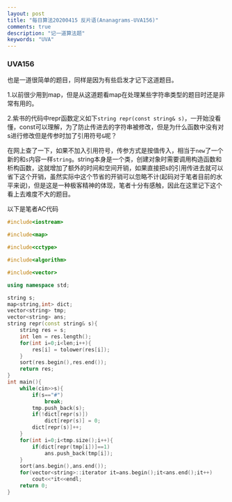 ```yaml
---
layout: post
title: "每日算法20200415 反片语(Ananagrams-UVA156)"
comments: true
description: "记一道算法题"
keywords: "UVA"
---
```


### UVA156

也是一道很简单的题目，同样是因为有些启发才记下这道题目。

1.以前很少用到map，但是从这道题看map在处理某些字符串类型的题目时还是非常有用的。

2.紫书的代码中repr函数定义如下`string repr(const string& s)`，一开始没看懂，const可以理解，为了防止传进去的字符串被修改，但是为什么函数中没有对s进行修改但是传参时加了引用符号`&`呢？

在网上查了一下，如果不加入引用符号，传参方式是按值传入，相当于`new`了一个新的和`s`内容一样`string`。string本身是一个类，创建对象时需要调用构造函数和析构函数，这就增加了额外的时间和空间开销，如果直接把s的引用传进去就可以省下这个开销，虽然实际中这个节省的开销可以忽略不计(起码对于笔者目前的水平来说)，但是这是一种极客精神的体现，笔者十分有感触，因此在这里记下这个看上去难度不大的题目。

以下是笔者AC代码

```cpp
#include<iostream>

#include<map>

#include<cctype>

#include<algorithm>

#include<vector> 

using namespace std;

string s;
map<string,int> dict;
vector<string> tmp;
vector<string> ans;
string repr(const string& s){
	string res = s;
	int len = res.length();
	for(int i=0;i<len;i++){
		res[i] = tolower(res[i]);
	}
	sort(res.begin(),res.end());
	return res;
}
int main(){
	while(cin>>s){
		if(s=="#")
			break;
		tmp.push_back(s);
		if(!dict[repr(s)])
			dict[repr(s)] = 0;
		dict[repr(s)]++;
	}
	for(int i=0;i<tmp.size();i++){
		if(dict[repr(tmp[i])]==1)
			ans.push_back(tmp[i]);
	}
	sort(ans.begin(),ans.end());
	for(vector<string>::iterator it=ans.begin();it<ans.end();it++)
		cout<<*it<<endl;
	return 0; 
} 
```

